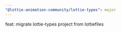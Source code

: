 ```yaml
---
"@lottie-animation-community/lottie-types": major
---
```


feat: migrate lottie-types project from lottiefiles
